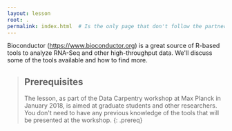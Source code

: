 ```yaml
---
layout: lesson
root: .
permalink: index.html  # Is the only page that don't follow the partner /:path/index.html
---
```

Bioconductor (https://www.bioconductor.org) is a great source of R-based tools to analyze RNA-Seq and other high-throughput data. We'll discuss some of the tools available and how to find more.

> ## Prerequisites
>
> The lesson, as part of the Data Carpentry workshop at Max Planck in January 2018, is aimed at graduate students and other researchers. You don't need to have any previous knowledge of the tools that will be presented at the workshop.
{: .prereq}
